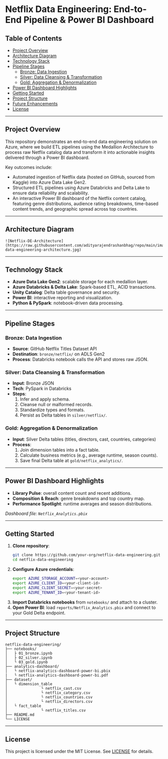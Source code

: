 
# Netflix Data Engineering: End-to-End Pipeline & Power BI Dashboard

## Table of Contents
- [Project Overview](#project-overview)
- [Architecture Diagram](#architecture-diagram)
- [Technology Stack](#technology-stack)
- [Pipeline Stages](#pipeline-stages)
  - [Bronze: Data Ingestion](#bronze-data-ingestion)
  - [Silver: Data Cleansing & Transformation](#silver-data-cleansing--transformation)
  - [Gold: Aggregation & Denormalization](#gold-aggregation--denormalization)
- [Power BI Dashboard Highlights](#power-bi-dashboard-highlights)
- [Getting Started](#getting-started)
- [Project Structure](#project-structure)
- [Future Enhancements](#future-enhancements)
- [License](#license)

---

## Project Overview
This repository demonstrates an end-to-end data engineering solution on Azure, where we build ETL pipelines using the Medallion Architecture to process raw Netflix catalog data and transform it into actionable insights delivered through a Power BI dashboard.

Key outcomes include:
- Automated ingestion of Netflix data (hosted on GitHub, sourced from Kaggle) into Azure Data Lake Gen2.
- Structured ETL pipelines using Azure Databricks and Delta Lake to ensure data reliability and scalability.
- An interactive Power BI dashboard of the Netflix content catalog, featuring genre distributions, audience rating breakdowns, time-based content trends, and geographic spread across top countries.

---

## Architecture Diagram
```
![Netflix-DE-Architecture](https://raw.githubusercontent.com/adityarajendrashanbhag/repo/main/images/netflix-data-engineering-architecture.jpg)

```
<!-- Consider replacing this ASCII art with an actual diagram image. -->

---

## Technology Stack
- **Azure Data Lake Gen2**: scalable storage for each medallion layer.
- **Azure Databricks & Delta Lake**: Spark-based ETL, ACID transactions.
- **Unity Catalog**: Delta table governance and security.
- **Power BI**: interactive reporting and visualization.
- **Python & PySpark**: notebook-driven data processing.

---

## Pipeline Stages

### Bronze: Data Ingestion  
- **Source**: GitHub Netflix Titles Dataset API  
- **Destination**: `bronze/netflix/` on ADLS Gen2  
- **Process**: Databricks notebook calls the API and stores raw JSON.  

### Silver: Data Cleansing & Transformation  
- **Input**: Bronze JSON  
- **Tech**: PySpark in Databricks  
- **Steps**:
  1. Infer and apply schema.  
  2. Cleanse null or malformed records.  
  3. Standardize types and formats.  
  4. Persist as Delta tables in `silver/netflix/`.  

### Gold: Aggregation & Denormalization  
- **Input**: Silver Delta tables (titles, directors, cast, countries, categories)  
- **Process**:
  1. Join dimension tables into a fact table.  
  2. Calculate business metrics (e.g., average runtime, season counts).  
  3. Save final Delta table at `gold/netflix_analytics/`.  

---

## Power BI Dashboard Highlights
- **Library Pulse**: overall content count and recent additions.  
- **Composition & Reach**: genre breakdowns and top country map.  
- **Performance Spotlight**: runtime averages and season distributions.  

*Dashboard file: `Netflix_Analytics.pbix`*

---

## Getting Started

1. **Clone repository**:
   ```bash
   git clone https://github.com/your-org/netflix-data-engineering.git
   cd netflix-data-engineering
   ```
2. **Configure Azure credentials**:
   ```bash
   export AZURE_STORAGE_ACCOUNT=<your-account>
   export AZURE_CLIENT_ID=<your-client-id>
   export AZURE_CLIENT_SECRET=<your-secret>
   export AZURE_TENANT_ID=<your-tenant-id>
   ```
3. **Import Databricks notebooks** from `notebooks/` and attach to a cluster.
4. **Open Power BI**: load `reports/Netflix_Analytics.pbix` and connect to your Gold Delta endpoint.

---

## Project Structure
```
netflix-data-engineering/
├── notebooks/        
│   ├ 01_bronze.ipynb
│   ├ 02_silver.ipynb
│   └ 03_gold.ipynb
├── analytics-dashboard/          
│   └ netflix-analytics-dashboard-power-bi.pbix
|   └ netflix-analytics-dashboard-power-bi.pdf
├── dataset/             
│   └ dimension_table
│               └ netflix_cast.csv
│               └ netflix_category.csv
│               └ netflix_countries.csv
│               └ netflix_directors.csv
│   └ fact_table
│               └ netflix_titles.csv
├── README.md
└── LICENSE
```

---

## License
This project is licensed under the MIT License. See [LICENSE](LICENSE) for details.
